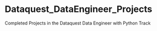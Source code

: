 # Dataquest_DataEngineer_Projects
Completed Projects in the Dataquest Data Engineer with Python Track
